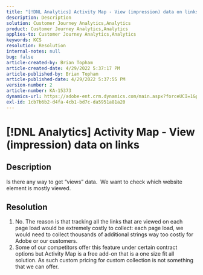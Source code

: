 ```yaml
---
title: "[!DNL Analytics] Activity Map - View (impression) data on links"
description: Description
solution: Customer Journey Analytics,Analytics
product: Customer Journey Analytics,Analytics
applies-to: Customer Journey Analytics,Analytics
keywords: KCS
resolution: Resolution
internal-notes: null
bug: false
article-created-by: Brian Topham
article-created-date: 4/29/2022 5:37:17 PM
article-published-by: Brian Topham
article-published-date: 4/29/2022 5:37:55 PM
version-number: 2
article-number: KA-15373
dynamics-url: https://adobe-ent.crm.dynamics.com/main.aspx?forceUCI=1&pagetype=entityrecord&etn=knowledgearticle&id=514f4802-e3c7-ec11-a7b6-0022480a10ee
exl-id: 1cb7b6b2-d4fa-4cb1-bd7c-da5951a81a20
---
```

# [!DNL Analytics] Activity Map - View (impression) data on links

## Description


Is there any way to get “views” data.  We want to check which website element is mostly viewed.


## Resolution


1. No. The reason is that tracking all the links that are viewed on each page load would be extremely costly to collect: each page load, we would need to collect thousands of additional strings  way too costly for Adobe or our customers.
2. Some of our competitors offer this feature under certain contract options but Activity Map is a free add-on that is a one size fit all solution. As such custom pricing for custom collection is not something that we can offer.
